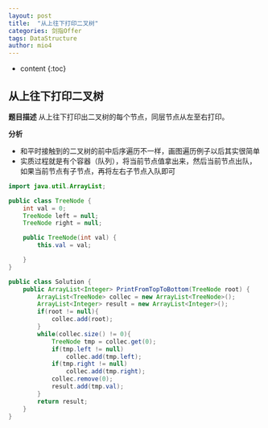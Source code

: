 ```yaml
---
layout: post
title:  "从上往下打印二叉树"
categories: 剑指Offer  
tags: DataStructure
author: mio4
---
```


* content
{:toc}








## 从上往下打印二叉树

**题目描述**
从上往下打印出二叉树的每个节点，同层节点从左至右打印。

**分析**

 - 和平时接触到的二叉树的前中后序遍历不一样，画图遍历例子以后其实很简单
 - 实质过程就是有个容器（队列），将当前节点值拿出来，然后当前节点出队，如果当前节点有子节点，再将左右子节点入队即可

```java 
import java.util.ArrayList;

public class TreeNode {
    int val = 0;
    TreeNode left = null;
    TreeNode right = null;

    public TreeNode(int val) {
        this.val = val;

    }
}

public class Solution {
    public ArrayList<Integer> PrintFromTopToBottom(TreeNode root) {
        ArrayList<TreeNode> collec = new ArrayList<TreeNode>();
		ArrayList<Integer> result = new ArrayList<Integer>();
		if(root != null){
			collec.add(root);
		}
		while(collec.size() != 0){
			TreeNode tmp = collec.get(0);
			if(tmp.left != null)
				collec.add(tmp.left);
			if(tmp.right != null)
				collec.add(tmp.right);
			collec.remove(0);
			result.add(tmp.val);
		}
		return result;
    }
}
```